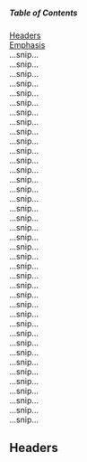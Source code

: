 ##### Table of Contents  
[Headers](#headers)  
[Emphasis](#emphasis)  
...snip...    
...snip...    
...snip...    
...snip...    
...snip...    
...snip...    
...snip...    
...snip...    
...snip...    
...snip...    
...snip...    
...snip...    
...snip...    
...snip...    
...snip...    
...snip...    
...snip...    
...snip...    
...snip...    
...snip...    
...snip...    
...snip...    
...snip...    
...snip...    
...snip...    
...snip...    
...snip...    
...snip...    
...snip...    
...snip...    
...snip...    
...snip...    
...snip...    
...snip...    
...snip...    
...snip...    
...snip...    
...snip...    
...snip...    
## Headers